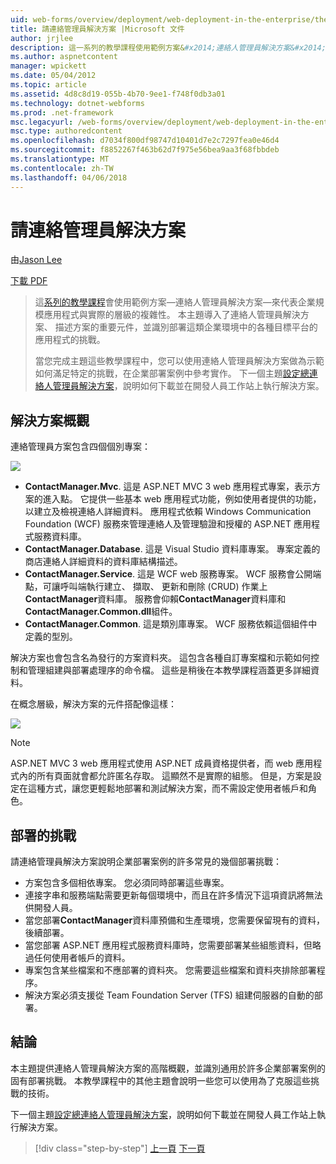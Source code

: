 ```yaml
---
uid: web-forms/overview/deployment/web-deployment-in-the-enterprise/the-contact-manager-solution
title: 請連絡管理員解決方案 |Microsoft 文件
author: jrjlee
description: 這一系列的教學課程使用範例方案&#x2014;連絡人管理員解決方案&#x2014;來表示實際 leve 的企業規模應用程式...
ms.author: aspnetcontent
manager: wpickett
ms.date: 05/04/2012
ms.topic: article
ms.assetid: 4d8c8d19-055b-4b70-9ee1-f748f0db3a01
ms.technology: dotnet-webforms
ms.prod: .net-framework
msc.legacyurl: /web-forms/overview/deployment/web-deployment-in-the-enterprise/the-contact-manager-solution
msc.type: authoredcontent
ms.openlocfilehash: d7034f800df98747d10401d7e2c7297fea0e46d4
ms.sourcegitcommit: f8852267f463b62d7f975e56bea9aa3f68fbbdeb
ms.translationtype: MT
ms.contentlocale: zh-TW
ms.lasthandoff: 04/06/2018
---
```

<a name="the-contact-manager-solution"></a>請連絡管理員解決方案
====================
由[Jason Lee](https://github.com/jrjlee)

[下載 PDF](https://msdnshared.blob.core.windows.net/media/MSDNBlogsFS/prod.evol.blogs.msdn.com/CommunityServer.Blogs.Components.WeblogFiles/00/00/00/63/56/8130.DeployingWebAppsInEnterpriseScenarios.pdf)

> 這[系列的教學課程](web-deployment-in-the-enterprise.md)會使用範例方案&#x2014;連絡人管理員解決方案&#x2014;來代表企業規模應用程式與實際的層級的複雜性。 本主題導入了連絡人管理員解決方案、 描述方案的重要元件，並識別部署這類企業環境中的各種目標平台的應用程式的挑戰。
> 
> 當您完成主題這些教學課程中，您可以使用連絡人管理員解決方案做為示範如何滿足特定的挑戰，在企業部署案例中參考實作。 下一個主題[設定總連絡人管理員解決方案](setting-up-the-contact-manager-solution.md)，說明如何下載並在開發人員工作站上執行解決方案。


## <a name="solution-overview"></a>解決方案概觀

連絡管理員方案包含四個個別專案：

![](the-contact-manager-solution/_static/image1.png)

- **ContactManager.Mvc**. 這是 ASP.NET MVC 3 web 應用程式專案，表示方案的進入點。 它提供一些基本 web 應用程式功能，例如使用者提供的功能，以建立及檢視連絡人詳細資料。 應用程式依賴 Windows Communication Foundation (WCF) 服務來管理連絡人及管理驗證和授權的 ASP.NET 應用程式服務資料庫。
- **ContactManager.Database**. 這是 Visual Studio 資料庫專案。 專案定義的商店連絡人詳細資料的資料庫結構描述。
- **ContactManager.Service**. 這是 WCF web 服務專案。 WCF 服務會公開端點，可讓呼叫端執行建立、 擷取、 更新和刪除 (CRUD) 作業上**ContactManager**資料庫。 服務會仰賴**ContactManager**資料庫和**ContactManager.Common.dll**組件。
- **ContactManager.Common**. 這是類別庫專案。 WCF 服務依賴這個組件中定義的型別。

解決方案也會包含名為發行的方案資料夾。 這包含各種自訂專案檔和示範如何控制和管理組建與部署處理序的命令檔。 這些是稍後在本教學課程涵蓋更多詳細資料。

在概念層級，解決方案的元件搭配像這樣：

![](the-contact-manager-solution/_static/image2.png)

> [!NOTE]
> ASP.NET MVC 3 web 應用程式使用 ASP.NET 成員資格提供者，而 web 應用程式內的所有頁面就會都允許匿名存取。 這顯然不是實際的組態。 但是，方案是設定在這種方式，讓您更輕鬆地部署和測試解決方案，而不需設定使用者帳戶和角色。


## <a name="deployment-challenges"></a>部署的挑戰

請連絡管理員解決方案說明企業部署案例的許多常見的幾個部署挑戰：

- 方案包含多個相依專案。 您必須同時部署這些專案。
- 連接字串和服務端點需要更新每個環境中，而且在許多情況下這項資訊將無法供開發人員。
- 當您部署**ContactManager**資料庫預備和生產環境，您需要保留現有的資料，後續部署。
- 當您部署 ASP.NET 應用程式服務資料庫時，您需要部署某些組態資料，但略過任何使用者帳戶的資料。
- 專案包含某些檔案和不應部署的資料夾。 您需要這些檔案和資料夾排除部署程序。
- 解決方案必須支援從 Team Foundation Server (TFS) 組建伺服器的自動的部署。

## <a name="conclusion"></a>結論

本主題提供連絡人管理員解決方案的高階概觀，並識別通用於許多企業部署案例的固有部署挑戰。 本教學課程中的其他主題會說明一些您可以使用為了克服這些挑戰的技術。

下一個主題[設定總連絡人管理員解決方案](setting-up-the-contact-manager-solution.md)，說明如何下載並在開發人員工作站上執行解決方案。

> [!div class="step-by-step"]
> [上一頁](web-deployment-in-the-enterprise.md)
> [下一頁](setting-up-the-contact-manager-solution.md)
